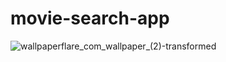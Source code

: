 # movie-search-app
![wallpaperflare_com_wallpaper_(2)-transformed](https://user-images.githubusercontent.com/77205201/221159087-510dff08-16a8-4198-8ba7-4cf54c1cae17.png)

